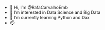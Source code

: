 - 👋 Hi, I’m @RafaCarvalhoEmb
- 👀 I’m interested in Data Science and Big Data
- 🌱 I’m currently learning Python and Dax
- 📫
